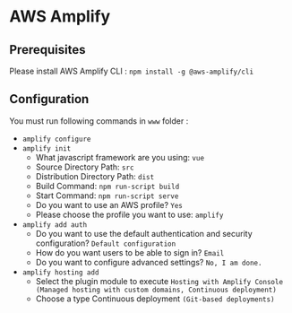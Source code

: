 # AWS Amplify

## Prerequisites

Please install AWS Amplify CLI : `npm install -g @aws-amplify/cli`

## Configuration

You must run following commands  in `www` folder : 

- `amplify configure`
- `amplify init`
  - What javascript framework are you using: `vue`
  - Source Directory Path:  `src`
  - Distribution Directory Path: `dist`
  - Build Command:  `npm run-script build`
  - Start Command: `npm run-script serve`
  - Do you want to use an AWS profile? `Yes`
  - Please choose the profile you want to use: `amplify`
- `amplify add auth`
  - Do you want to use the default authentication and security configuration? `Default configuration`
  - How do you want users to be able to sign in? `Email`
  - Do you want to configure advanced settings? `No, I am done.`
- `amplify hosting add`
  - Select the plugin module to execute `Hosting with Amplify Console (Managed hosting with custom domains, Continuous deployment)`
  - Choose a type Continuous deployment `(Git-based deployments)`

